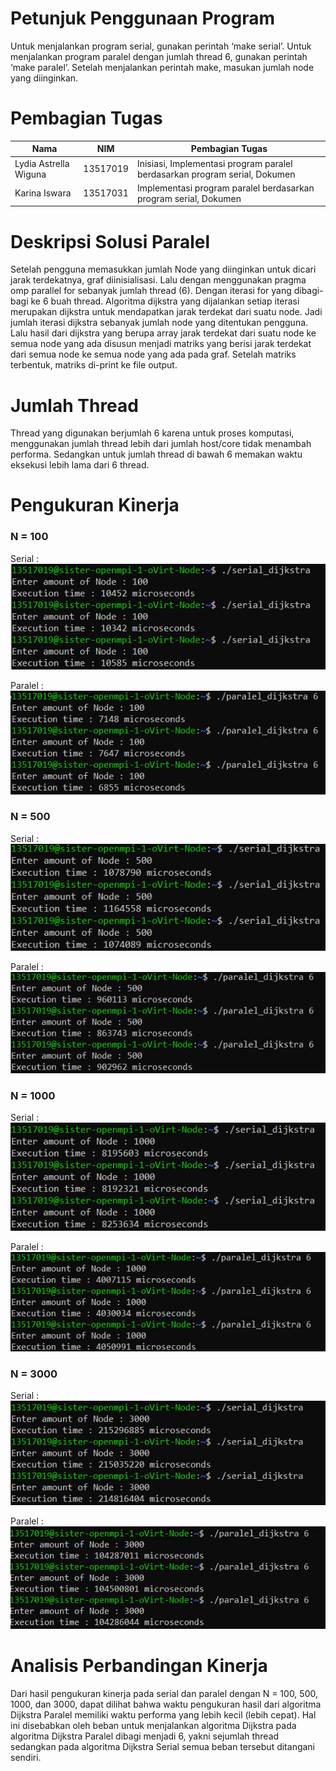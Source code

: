 # Petunjuk Penggunaan Program
Untuk menjalankan program serial, gunakan perintah ‘make serial’.
Untuk menjalankan program paralel dengan jumlah thread 6, gunakan perintah ‘make paralel’.
Setelah menjalankan perintah make, masukan jumlah node  yang diinginkan.
# Pembagian Tugas
| Nama | NIM | Pembagian Tugas |
| ------ | ------ | ------ |
| Lydia Astrella Wiguna | 13517019 | Inisiasi, Implementasi program paralel berdasarkan program serial, Dokumen |
| Karina Iswara | 13517031 | Implementasi program paralel berdasarkan program serial, Dokumen |
# Deskripsi Solusi Paralel
Setelah pengguna memasukkan jumlah Node yang diinginkan untuk dicari jarak terdekatnya, graf diinisialisasi. Lalu dengan menggunakan pragma omp parallel for sebanyak jumlah thread (6). Dengan iterasi for yang dibagi-bagi ke 6 buah thread. Algoritma dijkstra yang dijalankan setiap iterasi merupakan dijkstra untuk mendapatkan jarak terdekat dari suatu node. Jadi jumlah iterasi dijkstra sebanyak jumlah node yang ditentukan pengguna.  Lalu hasil dari dijkstra yang berupa array jarak terdekat dari suatu node ke semua node yang ada disusun menjadi matriks yang berisi jarak terdekat dari semua node ke semua node yang ada pada graf. Setelah matriks terbentuk, matriks di-print ke file output.
# Jumlah Thread
Thread yang digunakan berjumlah 6 karena untuk proses komputasi, menggunakan jumlah thread lebih dari jumlah host/core tidak menambah performa. Sedangkan untuk jumlah thread di bawah 6 memakan waktu eksekusi lebih lama dari 6 thread.
# Pengukuran Kinerja
### N = 100
Serial : <br>
![Serial-100](img/serial-100.png)


Paralel : <br>
![Paralel-100](img/paralel-100.png)


### N = 500
Serial : <br>
![Serial-500](img/serial-500.png)

Paralel : <br>
![Paralel-500](img/paralel-500.png)

### N = 1000
Serial : <br>
![Serial-1000](img/serial-1000.png)

Paralel : <br>
![Paralel-1000](img/paralel-1000.png)

### N = 3000
Serial : <br>
![Serial-3000](img/serial-3000.png)

Paralel : <br>
![Paralel-3000](img/paralel-3000.png)

# Analisis Perbandingan Kinerja
Dari hasil pengukuran kinerja pada serial dan paralel dengan N = 100, 500, 1000, dan 3000, dapat dilihat bahwa waktu pengukuran hasil dari algoritma Dijkstra Paralel memiliki waktu performa yang lebih kecil (lebih cepat). Hal ini disebabkan oleh beban untuk menjalankan algoritma Dijkstra pada algoritma Dijkstra Paralel dibagi menjadi 6, yakni sejumlah thread sedangkan pada algoritma Dijkstra Serial semua beban tersebut ditangani sendiri.
